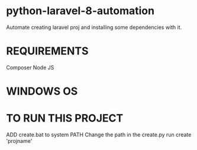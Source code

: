 # python-laravel-8-automation
Automate creating laravel proj and installing some dependencies with it.

# REQUIREMENTS
Composer
Node JS

# WINDOWS OS
# TO RUN THIS PROJECT
ADD create.bat to system PATH
Change the path in the create.py
run create 'projname'
